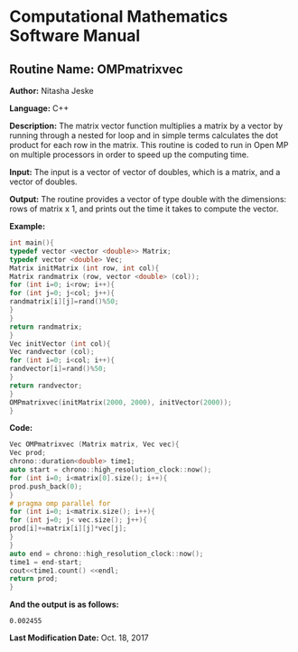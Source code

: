# Computational Mathematics Software Manual

## **Routine Name:** OMPmatrixvec

**Author:** Nitasha Jeske

**Language:** C++

**Description:** The matrix vector function multiplies a matrix by a vector by running through a nested for loop and in simple terms calculates the dot product for each row in the matrix. This routine is coded to run in Open MP on multiple processors in order to speed up the computing time. 

**Input:**  The input is a vector of vector of doubles, which is a matrix, and a vector of doubles.

**Output:** The routine provides a vector of type double with the dimensions: rows of matrix x 1, and prints out the time it takes to compute the vector.

**Example:**
```C++
int main(){
typedef vector <vector <double>> Matrix;
typedef vector <double> Vec;
Matrix initMatrix (int row, int col){
Matrix randmatrix (row, vector <double> (col));
for (int i=0; i<row; i++){
for (int j=0; j<col; j++){
randmatrix[i][j]=rand()%50;
}
}
return randmatrix;
}
Vec initVector (int col){
Vec randvector (col);
for (int i=0; i<col; i++){
randvector[i]=rand()%50;
}
return randvector;
}
OMPmatrixvec(initMatrix(2000, 2000), initVector(2000));
}
```

**Code:**
```C++
Vec OMPmatrixvec (Matrix matrix, Vec vec){
Vec prod;
chrono::duration<double> time1;
auto start = chrono::high_resolution_clock::now();
for (int i=0; i<matrix[0].size(); i++){
prod.push_back(0);
}
# pragma omp parallel for
for (int i=0; i<matrix.size(); i++){
for (int j=0; j< vec.size(); j++){
prod[i]+=matrix[i][j]*vec[j];
}
}
auto end = chrono::high_resolution_clock::now();
time1 = end-start;
cout<<time1.count() <<endl;
return prod;
}
```

**And the output is as follows:**  
```
0.002455  
```

**Last Modification Date:**
Oct. 18, 2017
